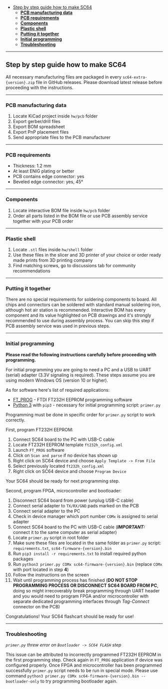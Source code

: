 - [Step by step guide how to make SC64](#step-by-step-guide-how-to-make-sc64)
  - [**PCB manufacturing data**](#pcb-manufacturing-data)
  - [**PCB requirements**](#pcb-requirements)
  - [**Components**](#components)
  - [**Plastic shell**](#plastic-shell)
  - [**Putting it together**](#putting-it-together)
  - [**Initial programming**](#initial-programming)
  - [**Troubleshooting**](#troubleshooting)

---

## Step by step guide how to make SC64

All necessary manufacturing files are packaged in every `sc64-extra-{version}.zip` file in GitHub releases.
Please download latest release before proceeding with the instructions.

---

### **PCB manufacturing data**

   1. Locate KiCad project inside `hw/pcb` folder
   2. Export gerber/drill files
   3. Export BOM spreadsheet
   4. Export PnP placement files
   5. Send appropriate files to the PCB manufacturer

---

### **PCB requirements**

  - Thickness: 1.2 mm
  - At least ENIG plating or better
  - PCB contains edge connector: yes
  - Beveled edge connector: yes, 45°

---

### **Components**

  1. Locate interactive BOM file inside `hw/pcb` folder
  2. Order all parts listed in the BOM file or use PCB assembly service together with your PCB order

---

### **Plastic shell**

  1. Locate `.stl` files inside `hw/shell` folder
  2. Use these files in the slicer and 3D printer of your choice or order ready made prints from 3D printing company
  3. Find matching screws, go to discussions tab for community recommendations

---

### **Putting it together**

There are no special requirements for soldering components to board.
All chips and connectors can be soldered with standard manual soldering iron, although hot air station is recommended.
Interactive BOM has every component and its value highlighted on PCB drawings and it's strongly recommended to use during assembly process.
You can skip this step if PCB assembly service was used in previous steps.

---

### **Initial programming**

**Please read the following instructions carefully before proceeding with programming.**

For initial programming you are going to need a PC and a USB to UART (serial) adapter (3.3V signaling is required).
These steps assume you are using modern Windows OS (version 10 or higher).

As for software here's list of required applications:
 - [FT_PROG](https://ftdichip.com/utilities/#ft_prog) - FTDI FT232H EEPROM programming software
 - [Python 3](https://www.python.org/downloads/) with `pip3` - necessary for initial programming script: `primer.py`

Programming must be done in specific order for `primer.py` script to work correctly.

First, program FT232H EEPROM:
 1. Connect SC64 board to the PC with USB-C cable
 2. Locate FT232H EEPROM template `ft232h_config.xml`
 3. Launch `FT_PROG` software
 4. Click on `Scan and parse` if no device has shown up
 5. Right click on SC64 device and choose `Apply Template -> From File`
 6. Select previously located `ft232h_config.xml`
 7. Right click on SC64 device and choose `Program Device`

Your SC64 should be ready for next programming step.

Second, program FPGA, microcontroller and bootloader:
 1. Disconnect SC64 board from power (unplug USB-C cable)
 2. Connect serial adapter to `TX/RX/GND` pads marked on the PCB
 3. Connect serial adapter to the PC
 4. Check in device manager which port number `COMx` is assigned to serial adapter
 5. Connect SC64 board to the PC with USB-C cable (***IMPORTANT:*** connect it to the same computer as serial adapter)
 6. Locate `primer.py` script in root folder
 7. Make sure these files are located in the same folder as `primer.py` script: `requirements.txt`, `sc64-firmware-{version}.bin`
 8. Run `pip3 install -r requirements.txt` to install required python packages
 9. Run `python3 primer.py COMx sc64-firmware-{version}.bin` (replace `COMx` with port located in step **4**)
 10. Follow the instructions on the screen
 11. Wait until programming process has finished (**DO NOT STOP PROGRAMMING PROCESS OR DISCONNECT SC64 BOARD FROM PC**, doing so might irrecoverably break programming through UART header and you would need to program FPGA and/or microcontroller with separate dedicated programming interfaces through *Tag-Connect* connector on the PCB)

Congratulations! Your SC64 flashcart should be ready for use!

---

### **Troubleshooting**

*`primer.py` threw error on `Bootloader -> SC64 FLASH` step*

This issue can be attributed to incorrectly programmed FT232H EEPROM in the first programming step.
Check again in `FT_PROG` application if device was configured properly.
Once FPGA and microcontroller has been programmed successfully `primer.py` script needs to be run in special mode.
Please use command `python3 primer.py COMx sc64-firmware-{version}.bin --bootloader-only` to try programming bootloader again.
